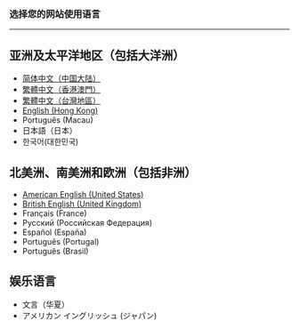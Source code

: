 ### 选择您的网站使用语言 
---
## 亚洲及太平洋地区（包括大洋洲）

- [简体中文（中国大陆）](zh/index)
- [繁體中文（香港澳門）](zh-hkmo/index)
- [繁體中文（台灣地區）](zh-tw/index)
- [English (Hong Kong)](en/hk/index)
- Português (Macau)
- 日本語（日本）
- 한국어(대한민국)

## 北美洲、南美洲和欧洲（包括非洲）

- [American English (United States)](en/american/index)
- [British English (United Kingdom)](en/british/index)
- Français (France) 
- Русский (Российская Федерация)
- Español (España)
- Português (Portugal)
- Português (Brasil)

## 娱乐语言

- 文言（华夏）
- アメリカン イングリッシュ (ジャパン)